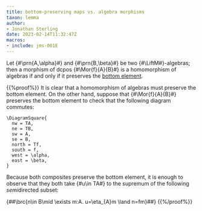 ```yaml
---
title: bottom-preserving maps vs. algebra morphisms
taxon: lemma
author:
- Jonathan Sterling
date: 2023-02-14T11:32:47Z
macros:
- include: jms-001E
---
```


Let {#\prn{A,\alpha}#} and {#\prn{B,\beta}#} be two {#\LiftM#}-algebras; then a morphism of dcpos {#\Mor{f}{A}{B}#} is a homomorphism of algebras if and only if it preserves the [bottom element](jms-001V).

{{%proof%}}
It is clear that a homomorphism of algebras must preserve the bottom element. On the other hand, suppose that {#\Mor{f}{A}{B}#} preserves the bottom element to check that the following diagram commutes:
```render-latex
\DiagramSquare{
  nw = TA,
  ne = TB,
  sw = A,
  se = B,
  north = Tf,
  south = f,
  west = \alpha,
  east = \beta,
}
```

Because both composites preserve the bottom element, it is enough to observe that they both take {#u\in TA#} to the supremum of the following *semi*directed subset:

{##\brc{n\in B\mid \exists m:A. u=\eta_{A}m \land n=fm}##}
{{%/proof%}}

